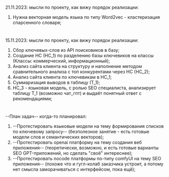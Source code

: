 21.11.2023: мысли по проекту, как вижу порядок реализации:
1. Нужна векторная модель языка по типу Word2vec - кластеризация спарсенного словаря;
#
15.11.2023: мысли по проекту, как вижу порядок реализации:
1. Сбор ключевых-слов из API поисковиков в базу;
2. Создание НС (НС_1) по разделению базы ключевиков на классы
     (Классы: коммерческий, информационный);
4. Анализ сайта клиента на структуру и наполнение методом сравнительного анализа с топ конкурентами через НС (НС_2);
5. Анализ сайта клиента по ключевикам в НС_1;
6. Суммаризация выводов в таблицу (Т_1);
7. НС_3 - языковая модель, с ролью SEO специалиста, анализирует таблицу Т_1 (возможно чат_гпт) и выдаёт понятный ответ с рекомендациями;

#

--План задач-- когда-то планировал:
1. --Протестировать языковые модели на тему формирования списков по ключевому запросу-- (безполезное занятие - есть готовые модели слов и семантических векторов);
2. --Протестировать openai платформу на тему создания веб приложения-- (теоретически, возможно, и есть готовые варианты SEO GPT-приложений, но сделать "своё" интереснее);
3. --Протестировать nocode платформы по-типу comfyUI на тему SEO приложения-- (похоже что и гугл-колаб заказчика устроит, а потому нет смысла заморачиваться с интерфейсом, пока ещё);
